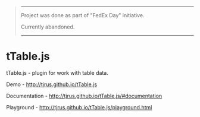 >
> -------
>
> Project was done as part of "FedEx Day" initiative.
> 
> Currently abandoned.
>
> -------
>

tTable.js
=========



tTable.js - plugin for work with table data.

Demo - http://tjrus.github.io/tTable.js

Documentation - http://tjrus.github.io/tTable.js/#documentation

Playground - http://tjrus.github.io/tTable.js/playground.html

